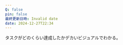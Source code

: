 ```yaml
---
Q: false
pin: false
最終更新日時: Invalid date
date: 2024-12-27T22:34
---
```

  

タスクがどのくらい達成したかデカいビジュアルでわかる。